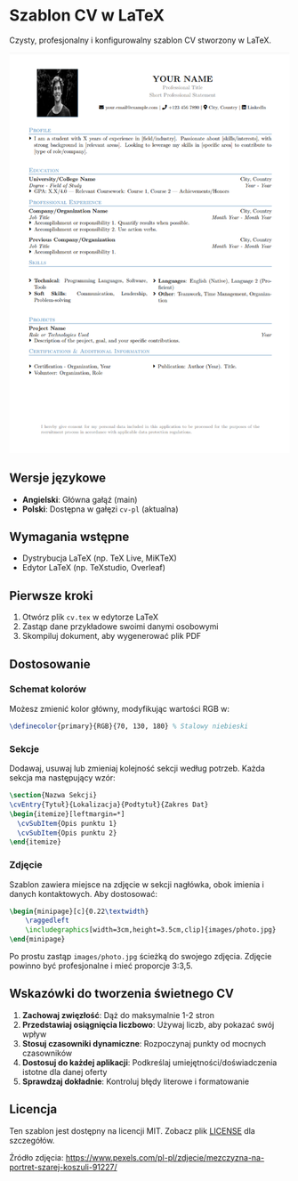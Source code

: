 # Szablon CV w LaTeX

Czysty, profesjonalny i konfigurowalny szablon CV stworzony w LaTeX.

![Podgląd CV](images/cv-preview.jpg)

## Wersje językowe

- **Angielski**: Główna gałąź (main)
- **Polski**: Dostępna w gałęzi `cv-pl` (aktualna)

## Wymagania wstępne

- Dystrybucja LaTeX (np. TeX Live, MiKTeX)
- Edytor LaTeX (np. TeXstudio, Overleaf)

## Pierwsze kroki

1. Otwórz plik `cv.tex` w edytorze LaTeX
2. Zastąp dane przykładowe swoimi danymi osobowymi
3. Skompiluj dokument, aby wygenerować plik PDF

## Dostosowanie

### Schemat kolorów

Możesz zmienić kolor główny, modyfikując wartości RGB w:

```tex
\definecolor{primary}{RGB}{70, 130, 180} % Stalowy niebieski
```

### Sekcje

Dodawaj, usuwaj lub zmieniaj kolejność sekcji według potrzeb. Każda sekcja ma następujący wzór:

```tex
\section{Nazwa Sekcji}
\cvEntry{Tytuł}{Lokalizacja}{Podtytuł}{Zakres Dat}
\begin{itemize}[leftmargin=*]
  \cvSubItem{Opis punktu 1}
  \cvSubItem{Opis punktu 2}
\end{itemize}
```

### Zdjęcie

Szablon zawiera miejsce na zdjęcie w sekcji nagłówka, obok imienia i danych kontaktowych. Aby dostosować:

```tex
\begin{minipage}[c]{0.22\textwidth}
    \raggedleft
    \includegraphics[width=3cm,height=3.5cm,clip]{images/photo.jpg}
\end{minipage}
```

Po prostu zastąp `images/photo.jpg` ścieżką do swojego zdjęcia. Zdjęcie powinno być profesjonalne i mieć proporcje 3:3,5.

## Wskazówki do tworzenia świetnego CV

1. **Zachowaj zwięzłość**: Dąż do maksymalnie 1-2 stron
2. **Przedstawiaj osiągnięcia liczbowo**: Używaj liczb, aby pokazać swój wpływ
3. **Stosuj czasowniki dynamiczne**: Rozpoczynaj punkty od mocnych czasowników
4. **Dostosuj do każdej aplikacji**: Podkreślaj umiejętności/doświadczenia istotne dla danej oferty
5. **Sprawdzaj dokładnie**: Kontroluj błędy literowe i formatowanie

## Licencja

Ten szablon jest dostępny na licencji MIT. Zobacz plik [LICENSE](LICENSE) dla szczegółów.

Źródło zdjęcia: https://www.pexels.com/pl-pl/zdjecie/mezczyzna-na-portret-szarej-koszuli-91227/